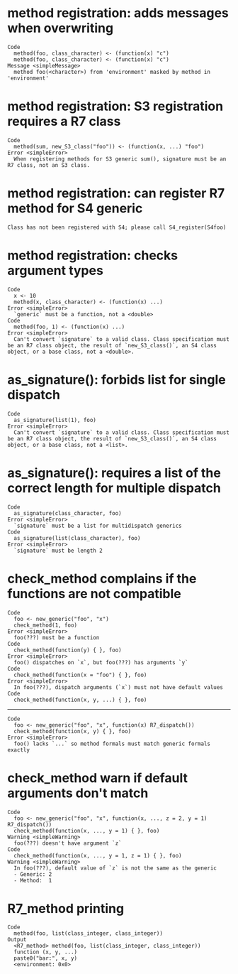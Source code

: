 # method registration: adds messages when overwriting

    Code
      method(foo, class_character) <- (function(x) "c")
      method(foo, class_character) <- (function(x) "c")
    Message <simpleMessage>
      method foo(<character>) from 'environment' masked by method in 'environment'

# method registration: S3 registration requires a R7 class

    Code
      method(sum, new_S3_class("foo")) <- (function(x, ...) "foo")
    Error <simpleError>
      When registering methods for S3 generic sum(), signature must be an R7 class, not an S3 class.

# method registration: can register R7 method for S4 generic

    Class has not been registered with S4; please call S4_register(S4foo)

# method registration: checks argument types

    Code
      x <- 10
      method(x, class_character) <- (function(x) ...)
    Error <simpleError>
      `generic` must be a function, not a <double>
    Code
      method(foo, 1) <- (function(x) ...)
    Error <simpleError>
      Can't convert `signature` to a valid class. Class specification must be an R7 class object, the result of `new_S3_class()`, an S4 class object, or a base class, not a <double>.

# as_signature(): forbids list for single dispatch

    Code
      as_signature(list(1), foo)
    Error <simpleError>
      Can't convert `signature` to a valid class. Class specification must be an R7 class object, the result of `new_S3_class()`, an S4 class object, or a base class, not a <list>.

# as_signature(): requires a list of the correct length for multiple dispatch

    Code
      as_signature(class_character, foo)
    Error <simpleError>
      `signature` must be a list for multidispatch generics
    Code
      as_signature(list(class_character), foo)
    Error <simpleError>
      `signature` must be length 2

# check_method complains if the functions are not compatible

    Code
      foo <- new_generic("foo", "x")
      check_method(1, foo)
    Error <simpleError>
      foo(???) must be a function
    Code
      check_method(function(y) { }, foo)
    Error <simpleError>
      foo() dispatches on `x`, but foo(???) has arguments `y`
    Code
      check_method(function(x = "foo") { }, foo)
    Error <simpleError>
      In foo(???), dispatch arguments (`x`) must not have default values
    Code
      check_method(function(x, y, ...) { }, foo)

---

    Code
      foo <- new_generic("foo", "x", function(x) R7_dispatch())
      check_method(function(x, y) { }, foo)
    Error <simpleError>
      foo() lacks `...` so method formals must match generic formals exactly

# check_method warn if default arguments don't match

    Code
      foo <- new_generic("foo", "x", function(x, ..., z = 2, y = 1) R7_dispatch())
      check_method(function(x, ..., y = 1) { }, foo)
    Warning <simpleWarning>
      foo(???) doesn't have argument `z`
    Code
      check_method(function(x, ..., y = 1, z = 1) { }, foo)
    Warning <simpleWarning>
      In foo(???), default value of `z` is not the same as the generic
      - Generic: 2
      - Method:  1

# R7_method printing

    Code
      method(foo, list(class_integer, class_integer))
    Output
      <R7_method> method(foo, list(class_integer, class_integer))
      function (x, y, ...) 
      paste0("bar:", x, y)
      <environment: 0x0>


